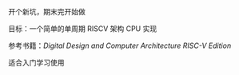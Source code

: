 开个新坑，期末完开始做

目标：一个简单的单周期 RISCV 架构 CPU 实现

参考书籍：*Digital Design and Computer Architecture RISC-V Edition*

适合入门学习使用